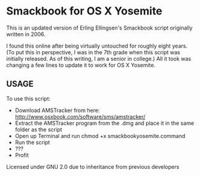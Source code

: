Smackbook for OS X Yosemite
==================

This is an updated version of Erling Ellingsen's Smackbook script originally written in 2006.

I found this online after being virtually untouched for roughly eight years. (To put this in perspective, I was in the 7th grade when this script was initially released. As of this writing, I am a senior in college.) All it took was changing a few lines to update it to work for OS X Yosemite.

USAGE
---------------

To use this script:

* Download AMSTracker from here: http://www.osxbook.com/software/sms/amstracker/
* Extract the AMSTracker program from the .dmg and place it in the same folder as the script
* Open up Terminal and run
    chmod +x smackbookyosemite.command
* Run the script
* ???
* Profit

Licensed under GNU 2.0 due to inheritance from previous developers
